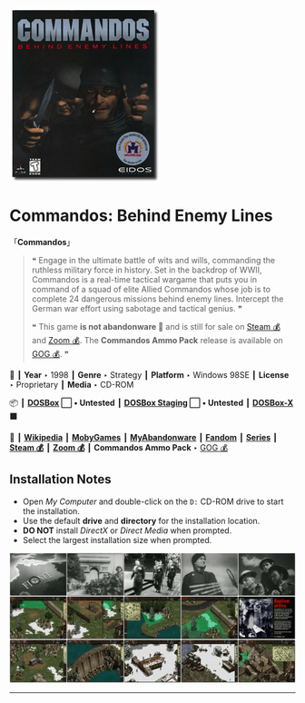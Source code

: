 ![](Thumbnail.png "application-thumbnail")

# Commandos: Behind Enemy Lines

「**Commandos**」

> ❝ Engage in the ultimate battle of wits and wills, commanding the ruthless military force in history. Set in the backdrop of WWII, Commandos is a real-time tactical wargame that puts you in command of a squad of elite Allied Commandos whose job is to complete 24 dangerous missions behind enemy lines. Intercept the German war effort using sabotage and tactical genius. ❞
>
> ❝ This game **is not abandonware 🚫** and is still for sale on [Steam 💰](https://store.steampowered.com/app/6800/Commandos_Behind_Enemy_Lines/) and [Zoom 💰](https://www.zoom-platform.com/product/commandos-behind-enemy-lines). The **Commandos Ammo Pack** release is available on [GOG 💰](https://www.gog.com/en/game/commandos_ammo_pack). ❞
>

📌 ┃ **Year** ‣ 1998 ┃ **Genre** ‣ Strategy ┃ **Platform** ‣ Windows 98SE ┃ **License** ‣ Proprietary ┃ **Media** ‣ CD-ROM 

📦 ┃ **[DOSBox](https://www.dosbox.com/) ⬜ • Untested** ┃ **[DOSBox Staging](https://dosbox-staging.github.io/) ⬜ • Untested** ┃ **[DOSBox-X](https://dosbox-x.com/) 🟩** 

📎 ┃ **[Wikipedia](https://en.wikipedia.org/wiki/Commandos:_Behind_Enemy_Lines)** ┃ **[MobyGames](https://www.mobygames.com/game/976/commandos-behind-enemy-lines/)** ┃ **[MyAbandonware](https://www.myabandonware.com/game/commandos-behind-enemy-lines-d4i)** ┃ **[Fandom](https://commandos.fandom.com/wiki/Commandos:_Behind_Enemy_Lines)** ┃ **[Series](https://en.wikipedia.org/wiki/Commandos_(series))** ┃ **[Steam 💰](https://store.steampowered.com/app/6800/Commandos_Behind_Enemy_Lines/)** ┃ **[Zoom 💰](https://www.zoom-platform.com/product/commandos-behind-enemy-lines)** ┃ **Commandos Ammo Pack** ‣ [GOG 💰](https://www.gog.com/en/game/commandos_ammo_pack) 

## Installation Notes
- Open *My Computer* and double-click on the `D:` CD-ROM drive to start the installation.
- Use the default **drive** and **directory** for the installation location.
- **DO NOT** install *DirectX* or *Direct Media* when prompted.
- Select the largest installation size when prompted.

![](Montage.png "Commandos: Behind Enemy Lines")

---

